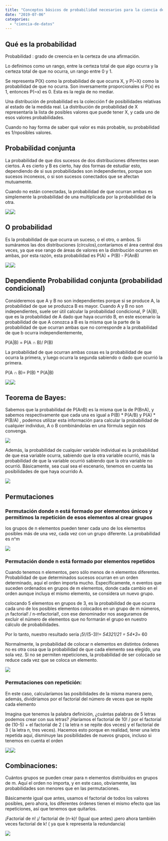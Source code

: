 ```yaml
---
title: "Conceptos básicos de probabilidad necesarios para la ciencia de datos"
date: "2019-07-06"
categories: 
  - "ciencia-de-datos"
---
```


## Qué es la probabilidad

Probabilidad : grado de creencia en la certeza de una afirmación.

Lo definimos como un rango, entre la certeza total de que algo ocurra y la certeza total de que no ocurra, un rango entre 0 y 1.

Se representa P(X) como la probabilidad de que ocurra X, y P(~X) como la probabilidad de que no ocurra. Son inversamente proporcionales si P(x) es 1, entonces P(~x) es 0. Esta es la regla de no mediar.

Una distribución de probabilidad es la colección f de posibilidades relativas al estado de la medida real. La distribución de probabilidad de X representaría la lista de posibles valores que puede tener X, y cada uno de esos valores probabilidades.

Cuando no hay forma de saber qué valor es más probable, su probabilidad es 1/nposibles valores.

## Probabilidad conjunta

La probabilidad de que dos sucesos de dos distribuciones diferentes sean ciertos. A es cierto y B es cierto, hay dos formas de estudiar esto, dependiendo de si sus probabilidades son independientes, porque son sucesos inconexos, o si son sucesos conectados que se afectan mutuamente.

Cuando no están conectadas, la probabilidad de que ocurran ambas es simplemente la probabilidad de una multiplicada por la probabilidad de la otra.

![](images/independent-probability.png.png)![](images/independent.png)

## O probabilidad

Es la probabilidad de que ocurra un suceso, o el otro, o ambos. Si sumáramos las dos distribuciones (círculos),contaríamos el área central dos veces, ya que ese rango de áreas de valores en la distribución ocurren en ambas, por esta razón, esta probabilidad es P(A) + P(B) - P(AnB)

![](images/orprob.png)![](images/orprobability.png)

## Dependiente Probabilidad conjunta (probabilidad condicional)

Consideremos que A y B no son independientes porque si se produce A, la probabilidad de que se produzca B es mayor. Cuando A y B no son independientes, suele ser útil calcular la probabilidad condicional, P (A|B), que es la probabilidad de A dado que haya ocurrido B, en este escenario la probabilidad de que A conozca a B es la misma que la parte de la probabilidad de que ocurran ambas que no corresponde a la probabilidad de que b ocurra independientemente,

P(A|B) = P(A ∩ B)/ P(B)

La probabilidad de que ocurran ambas cosas es la probabilidad de que ocurra la primera, y luego ocurra la segunda sabiendo o dado que ocurrió la primera.

P(A ∩ B)= P(B) \* P(A|B)

![](images/conditional_b.png)![](images/dependent-probability.png)

## Teorema de Bayes:

Sabemos que la probabilidad de P(AnB) es la misma que la de P(BnA), y sabemos respectivamente que cada una es igual a P(B) \* P(A/B) y P(A) \* P(B/A) , podemos utilizar esta información para calcular la probabilidad de cualquier individuo, A o B combinándolas en una fórmula según nos convenga.

![](images/Bayes_Rule-1-1024x509.png)

Además, la probabilidad de cualquier variable individual es la probabilidad de que esa variable ocurra, sabiendo que la otra variable ocurrió, más la probabilidad de que la variable ocurrió sabiendo que la otra variable no ocurrió. Básicamente, sea cual sea el escenario, tenemos en cuenta las posibilidades de que haya ocurrido A.

![](images/bayestheorem2.png)

## Permutaciones

### Permutación donde n está formado por elementos únicos y permitimos la repetición de esos elementos al crear grupos

los grupos de n elementos pueden tener cada uno de los elementos posibles más de una vez, cada vez con un grupo diferente. La probabilidad es n^m

![](images/variation.png)

### Permutación donde n está formado por elementos repetidos

Cuando tenemos n elementos, pero sólo menos de n elementos diferentes.  
Probabilidad de que determinados sucesos ocurran en un orden determinado, aquí el orden importa mucho. Específicamente, n eventos que suceden ordenados en grupos de m elementos, donde cada cambio en el orden aunque incluya el mismo elemento, se considera un nuevo grupo.

colocando 5 elementos en grupos de 3, es la probabilidad de que ocurra cada uno de los posibles elementos colocados en un grupo de m números, ¡n factorial! / n-mfactorial!, con ese denominador nos aseguramos de excluir el número de elementos que no formarán el grupo en nuestro cálculo de probabilidades.

Por lo tanto, nuestro resultado sería ¡5!/(5-3)!= _54321_/_21 = 54\*3_\= 60

Normalmente, la probabilidad de colocar n elementos en distintos órdenes no es otra cosa que la probabilidad de que cada elemento sea elegido, una sola vez. Si no se permiten repeticiones, la probabilidad de ser colocado se reduce cada vez que se coloca un elemento.

![](images/norepetition.png)

### Permutaciones con repetición:

En este caso, calcularíamos las posibilidades de la misma manera pero, además, dividiríamos por el factorial del número de veces que se repite cada elemento

Imagina que tenemos la palabra definición, ¿cuántas palabras de 5 letras podemos crear con sus letras? ¡Haríamos el factorial de 10! / por el factorial de (10-5) + el factorial de 2 ( la letra n se repite dos veces) y el factorial de 3 ( la letra n, tres veces). Hacemos esto porque en realidad, tener una letra repetida aquí, disminuye las posibilidades de nuevos grupos, incluso si tenemos en cuenta el orden

![](images/repetition2.png)![](images/repetition.png)

## Combinaciones:

Cuántos grupos se pueden crear para n elementos distribuidos en grupos de m. Aquí el orden no importa, y en este caso, obviamente, las probabilidades son menores que en las permutaciones.

Básicamente igual que antes, usamos el factorial de todos los valores posibles, pero ahora, los diferentes órdenes tienen el mismo efecto que las repeticiones, así que tenemos que quitarlos.

¡Factorial de n! ¡/ factorial de (n-k)! (Igual que antes) ¡pero ahora también veces factorial de k! ( ya que k representa la redundancia)

![](images/combination.png)

